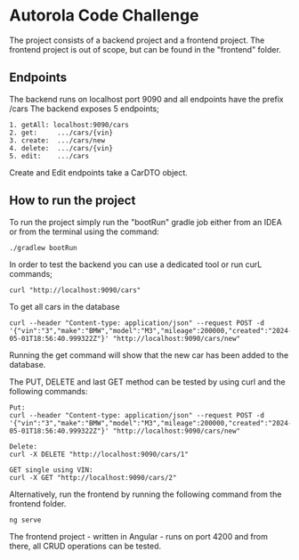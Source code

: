 # Autorola Code Challenge
The project consists of a backend project and a frontend project. The frontend project is out of scope, but can be found in the "frontend" folder.

## Endpoints
The backend runs on localhost port 9090 and all endpoints have the prefix /cars
The backend exposes 5 endpoints;
```
1. getAll: localhost:9090/cars
2. get:     .../cars/{vin}
3. create:  .../cars/new
4. delete:  .../cars/{vin}
5. edit:    .../cars
```

Create and Edit endpoints take a CarDTO object.

## How to run the project
To run the project simply run the "bootRun" gradle job either from an IDEA or from the terminal using the command:
```
./gradlew bootRun
```

In order to test the backend you can use a dedicated tool or run curL commands;

```
curl "http://localhost:9090/cars"
```
To get all cars in the database

```
curl --header "Content-type: application/json" --request POST -d '{"vin":"3","make":"BMW","model":"M3","mileage":200000,"created":"2024-05-01T18:56:40.999322Z"}' "http://localhost:9090/cars/new"
```

Running the get command will show that the new car has been added to the database.

The PUT, DELETE and last GET method can be tested by using curl and the following commands:
```
Put:
curl --header "Content-type: application/json" --request POST -d '{"vin":"3","make":"BMW","model":"M3","mileage":200000,"created":"2024-05-01T18:56:40.999322Z"}' "http://localhost:9090/cars/new"

Delete:
curl -X DELETE "http://localhost:9090/cars/1"

GET single using VIN:
curl -X GET "http://localhost:9090/cars/2"
```

Alternatively, run the frontend by running the following command from the frontend folder.
```
ng serve
```

The frontend project - written in Angular - runs on port 4200 and from there, all CRUD operations can be tested.
